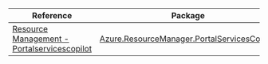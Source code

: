 | Reference | Package | Source |
|---|---|---|
|[Resource Management - Portalservicescopilot](resourcemanager.portalservicescopilot-readme.md)|[Azure.ResourceManager.PortalServicesCopilot](https://www.nuget.org/packages/Azure.ResourceManager.PortalServicesCopilot)|[GitHub](https://github.com/Azure/azure-sdk-for-net/blob/main/sdk/portalservices/Azure.ResourceManager.PortalServicesCopilot)|
